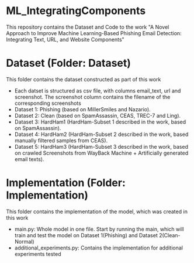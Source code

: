 # ML_IntegratingComponents
This repository contains the Dataset and Code to the work "A Novel Approach to Improve Machine Learning-Based Phishing Email Detection:  Integrating Text, URL, and Website  Components"

# Dataset (Folder: Dataset)
This folder contains the dataset constructed as part of this work
- Each datset is structured as csv file, with columns email_text, url and screenshot. The screenshot column contains the filename of the corresponding screenshots
- Dataset 1: Phishing (based on MillerSmiles and Nazario). 
- Dataset 2: Clean (based on SpamAssassin, CEAS, TREC-7 and Ling). 
- Dataset 3: HardHam1 (HardHam-Subset 1 described in the work, based on SpamAssassin).  
- Dataset 4: HardHam2 (HardHam-Subset 2 described in the work, based manually filtered samples from CEAS).
- Dataset 5: HardHam3 (HardHam-Subset 3 described in the work, based on crawled Screenshots from WayBack Machine + Artificially generated email texts). 

# Implementation (Folder: Implementation)
This folder contains the implementation of the model, which was created in this work
- main.py: Whole model in one file. Start by running the main, which will train and test the model on Dataset 1(Phishing) and Dataset 2(Clean-Normal)
- additional_experiments.py: Contains the implementation for additional experiments tested
